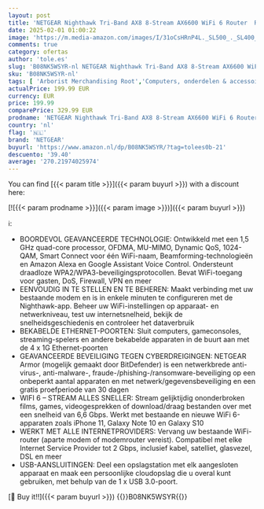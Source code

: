 ```yaml
---
layout: post
title: 'NETGEAR Nighthawk Tri-Band AX8 8-Stream AX6600 WiFi 6 Router  RAX70 '
date: 2025-02-01 01:00:22
image: 'https://m.media-amazon.com/images/I/31oCsHRnP4L._SL500_._SL400_.jpg'
comments: true
category: ofertas
author: 'tole.es'
slug: 'B08NK5WSYR-nl NETGEAR Nighthawk Tri-Band AX8 8-Stream AX6600 WiFi 6...'
sku: 'B08NK5WSYR-nl'
tags: [ 'Arborist Merchandising Root','Computers, onderdelen & accessoires','Elektronica','Netwerkapparaten','Routers','Self Service','Special Features Stores','be0c145d-645e-47ab-b638-53e8112e3d67_0','be0c145d-645e-47ab-b638-53e8112e3d67_5201','netgear','🇳🇱', ]
actualPrice: 199.99 EUR
currency: EUR
price: 199.99
comparePrice: 329.99 EUR
prodname: 'NETGEAR Nighthawk Tri-Band AX8 8-Stream AX6600 WiFi 6 Router  RAX70 '
country: 'nl'
flag: '🇳🇱'
brand: 'NETGEAR'
buyurl: 'https://www.amazon.nl/dp/B08NK5WSYR/?tag=tolees0b-21'
descuento: '39.40'
average: '270.21974025974'
---
```


You can find [{{< param title >}}]({{< param buyurl >}}) with a discount here:

[![{{< param prodname >}}]({{< param image >}})]({{< param buyurl >}})

ℹ️:

- BOORDEVOL GEAVANCEERDE TECHNOLOGIE: Ontwikkeld met een 1,5 GHz quad-core processor, OFDMA, MU-MIMO, Dynamic QoS, 1024-QAM, Smart Connect voor één WiFi-naam, Beamforming-technologieën en Amazon Alexa en Google Assistant Voice Control. Ondersteunt draadloze WPA2/WPA3-beveiligingsprotocollen. Bevat WiFi-toegang voor gasten, DoS, Firewall, VPN en meer
- EENVOUDIG IN TE STELLEN EN TE BEHEREN: Maakt verbinding met uw bestaande modem en is in enkele minuten te configureren met de Nighthawk-app. Beheer uw WiFi-instellingen op apparaat- en netwerkniveau, test uw internetsnelheid, bekijk de snelheidsgeschiedenis en controleer het dataverbruik
- BEKABELDE ETHERNET-POORTEN: Sluit computers, gameconsoles, streaming-spelers en andere bekabelde apparaten in de buurt aan met de 4 x 1G Ethernet-poorten
- GEAVANCEERDE BEVEILIGING TEGEN CYBERDREIGINGEN: NETGEAR Armor (mogelijk gemaakt door BitDefender) is een netwerkbrede anti-virus-, anti-malware-, fraude-/phishing-/ransomware-beveiliging op een onbeperkt aantal apparaten en met netwerk/gegevensbeveiliging en een gratis proefperiode van 30 dagen
- WIFI 6 – STREAM ALLES SNELLER: Stream gelijktijdig ononderbroken films, games, videogesprekken of download/draag bestanden over met een snelheid van 6,6 Gbps. Werkt met bestaande en nieuwe WiFi 6-apparaten zoals iPhone 11, Galaxy Note 10 en Galaxy S10
- WERKT MET ALLE INTERNETPROVIDERS: Vervang uw bestaande WiFi-router (aparte modem of modemrouter vereist). Compatibel met elke Internet Service Provider tot 2 Gbps, inclusief kabel, satelliet, glasvezel, DSL en meer
- USB-AANSLUITINGEN: Deel een opslagstation met elk aangesloten apparaat en maak een persoonlijke cloudopslag die u overal kunt gebruiken, met behulp van de 1 x USB 3.0-poort.

[🛒 Buy it!!]({{< param buyurl >}})
{{<world>}}B08NK5WSYR{{</world>}}
